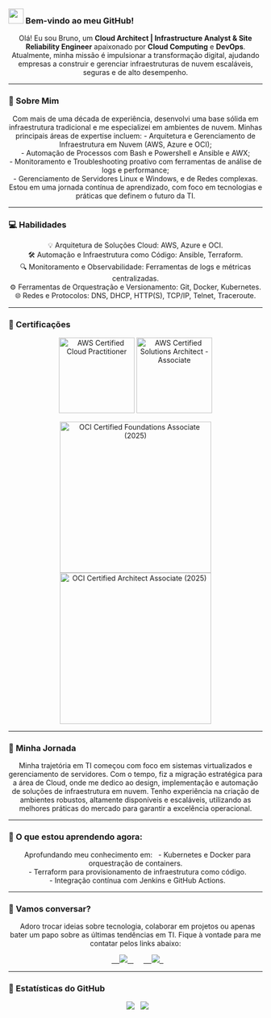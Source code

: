 ### <img src="https://raw.githubusercontent.com/iampavangandhi/iampavangandhi/master/gifs/Hi.gif" width="30px"> Bem-vindo ao meu GitHub!

<p align="center">
  Olá! Eu sou Bruno, um <strong>Cloud Architect | Infrastructure Analyst & Site Reliability Engineer</strong> apaixonado por <strong>Cloud Computing</strong> e <strong>DevOps</strong>.<br>
  Atualmente, minha missão é impulsionar a transformação digital, ajudando empresas a construir e gerenciar infraestruturas de nuvem escaláveis, seguras e de alto desempenho.
</p>

---

### 🌟 Sobre Mim

<p align="center">
  Com mais de uma década de experiência, desenvolvi uma base sólida em infraestrutura tradicional e me especializei em ambientes de nuvem. Minhas principais áreas de expertise incluem:
  - Arquitetura e Gerenciamento de Infraestrutura em Nuvem (AWS, Azure e OCI);<br>
  - Automação de Processos com Bash e Powershell e Ansible e AWX;<br>
  - Monitoramento e Troubleshooting proativo com ferramentas de análise de logs e performance;<br>
  - Gerenciamento de Servidores Linux e Windows, e de Redes complexas.<br>
  Estou em uma jornada contínua de aprendizado, com foco em tecnologias e práticas que definem o futuro da TI.
</p>

---

### 💻 Habilidades

<p align="center">
  💡 Arquitetura de Soluções Cloud: AWS, Azure e OCI.<br>
  🛠️ Automação e Infraestrutura como Código: Ansible, Terraform.<br>
  🔍 Monitoramento e Observabilidade: Ferramentas de logs e métricas centralizadas.<br>
  ⚙️ Ferramentas de Orquestração e Versionamento: Git, Docker, Kubernetes.<br>
  🌐 Redes e Protocolos: DNS, DHCP, HTTP(S), TCP/IP, Telnet, Traceroute.
</p>

---

### 📜 Certificações

<p align="center">
<a href="https://github.com/bruno0nline/My-Certifications/blob/main/aws-certified-cloud-practitioner.png?raw=true" alt="AWS Cloud Practitioner">
<img src="https://github.com/bruno0nline/My-Certifications/blob/main/aws-certified-cloud-practitioner.png?raw=true" width="150px" title="AWS Certified Cloud Practitioner"></a>
<a href="https://github.com/bruno0nline/My-Certifications/blob/main/aws-certified-solutions-architect-associate.png?raw=true" alt="AWS Solutions Architect Associate">
<img src="https://github.com/bruno0nline/My-Certifications/blob/main/aws-certified-solutions-architect-associate.png?raw=true" width="150px" title="AWS Certified Solutions Architect - Associate"></a>
</p>

<p align="center">
<a href="https://github.com/bruno0nline/My-Certifications/blob/main/OCI25FNDCFAV1.png?raw=true" alt="OCI Certified Foundations Associate">
<img src="https://github.com/bruno0nline/My-Certifications/blob/main/OCI25FNDCFAV1.png?raw=true" width="300px" title="OCI Certified Foundations Associate (2025)"></a>
<a href="https://github.com/bruno0nline/My-Certifications/blob/main/OCI25CAA.png?raw=true" alt="OCI Certified Architect Associate">
<img src="https://github.com/bruno0nline/My-Certifications/blob/main/OCI25CAA.png?raw=true" width="300px" title="OCI Certified Architect Associate (2025)"></a>
</p>

---

### 🚀 Minha Jornada

<p align="center">
  Minha trajetória em TI começou com foco em sistemas virtualizados e gerenciamento de servidores. Com o tempo, fiz a migração estratégica para a área de Cloud, onde me dedico ao design, implementação e automação de soluções de infraestrutura em nuvem. Tenho experiência na criação de ambientes robustos, altamente disponíveis e escaláveis, utilizando as melhores práticas do mercado para garantir a excelência operacional.
</p>

---

### 🌱 O que estou aprendendo agora:

<p align="center">
  Aprofundando meu conhecimento em:
  - Kubernetes e Docker para orquestração de containers.<br>
  - Terraform para provisionamento de infraestrutura como código.<br>
  - Integração contínua com Jenkins e GitHub Actions.
</p>

---

### 💌 Vamos conversar?

<p align="center">
  Adoro trocar ideias sobre tecnologia, colaborar em projetos ou apenas bater um papo sobre as últimas tendências em TI. Fique à vontade para me contatar pelos links abaixo:
</p>

<p align="center">
  <a href="https://www.instagram.com/bruno0nline/" alt="Instagram">
    <img src="https://img.shields.io/badge/-Instagram-DF0174?style=for-the-badge&logo=instagram&logoColor=white"/>
  </a>
  
  <a href="https://www.linkedin.com/in/brunomendesaugusto/" alt="Linkedin">
    <img src="https://img.shields.io/badge/-Linkedin-0e76a8?style=for-the-badge&logo=Linkedin&logoColor=white"/>
  </a>
</p>

---

### 🌟 Estatísticas do GitHub

<p align="center">
  <img src="https://github-readme-stats.vercel.app/api?username=bruno0nline&show_icons=true&theme=tokyonight&line_height=27">
  <img src="https://github-readme-stats.vercel.app/api/top-langs/?username=bruno0nline&hide=css,html&theme=tokyonight">
</p>

